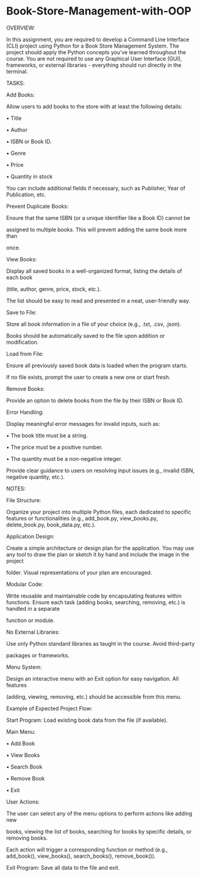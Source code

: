 # Book-Store-Management-with-OOP
OVERVIEW:

In this assignment, you are required to develop a Command Line Interface (CLI) project using Python for a Book Store Management System. The project should apply the Python concepts you’ve learned throughout the course. You are not required to use any Graphical User Interface (GUI), frameworks, or external libraries - everything should run directly in the terminal.

TASKS:

Add Books:

Allow users to add books to the store with at least the following details:

• Title

• Author

• ISBN or Book ID.

• Genre

• Price

• Quantity in stock

You can include additional fields if necessary, such as Publisher, Year of Publication, etc.

Prevent Duplicate Books:

Ensure that the same ISBN (or a unique identifier like a Book ID) cannot be

assigned to multiple books. This will prevent adding the same book more than

once.

View Books:

Display all saved books in a well-organized format, listing the details of each book

(title, author, genre, price, stock, etc.).

The list should be easy to read and presented in a neat, user-friendly way.

Save to File:

Store all book information in a file of your choice (e.g., .txt, .csv, .json).

Books should be automatically saved to the file upon addition or modification.

Load from File:

Ensure all previously saved book data is loaded when the program starts.

If no file exists, prompt the user to create a new one or start fresh.

Remove Books:

Provide an option to delete books from the file by their ISBN or Book ID.

Error Handling:

Display meaningful error messages for invalid inputs, such as:

• The book title must be a string.

• The price must be a positive number.

• The quantity must be a non-negative integer.

Provide clear guidance to users on resolving input issues (e.g., invalid ISBN, negative quantity, etc.).

NOTES:

File Structure:

Organize your project into multiple Python files, each dedicated to specific features or functionalities (e.g., add_book.py, view_books.py, delete_book.py,  book_data.py, etc.).

Application Design:

Create a simple architecture or design plan for the application. You may use any tool to draw the plan or sketch it by hand and include the image in the project

folder. Visual representations of your plan are encouraged.

Modular Code:

Write reusable and maintainable code by encapsulating features within functions. Ensure each task (adding books, searching, removing, etc.) is handled in a separate

function or module.

No External Libraries:

Use only Python standard libraries as taught in the course. Avoid third-party

packages or frameworks.

Menu System:

Design an interactive menu with an Exit option for easy navigation. All features

(adding, viewing, removing, etc.) should be accessible from this menu.

Example of Expected Project Flow:

Start Program: Load existing book data from the file (if available).

Main Menu:

• Add Book

• View Books

• Search Book

• Remove Book

• Exit

User Actions:

The user can select any of the menu options to perform actions like adding new

books, viewing the list of books, searching for books by specific details, or removing books.

Each action will trigger a corresponding function or method (e.g., add_book(), view_books(), search_books(), remove_book()).

Exit Program: Save all data to the file and exit.
